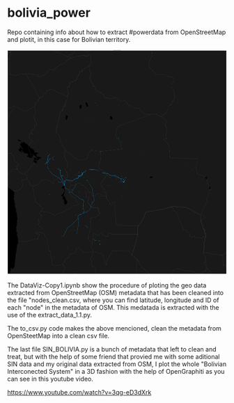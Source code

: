 # bolivia_power
Repo containing info about how to extract #powerdata from OpenStreetMap and plotit, in this case for Bolivian territory.

![alt tag](https://github.com/stanlee321/bolivia_power/blob/master/index.png)

The DataViz-Copy1.ipynb show the procedure of ploting the geo data extracted from OpenStreetMap (OSM) metadata that has been cleaned into the file "nodes_clean.csv, where you can find latitude, longitude and ID of each "node" in the metadata of OSM. This medatada is extracted with the use of the extract_data_1.1.py.

The to_csv.py code makes the above mencioned, clean the metadata from OpenSteetMap into a clean csv file.

The last file SIN_BOLIVIA.py is a bunch of metadata that left to clean and treat, but with the help of some friend that provied me with some aditional SIN data and my original data extracted from OSM, I plot the whole "Bolivian Interconected System" in a 3D fashion with the help of OpenGraphiti as you can see in this youtube video. 

https://www.youtube.com/watch?v=3qg-eD3dXrk
